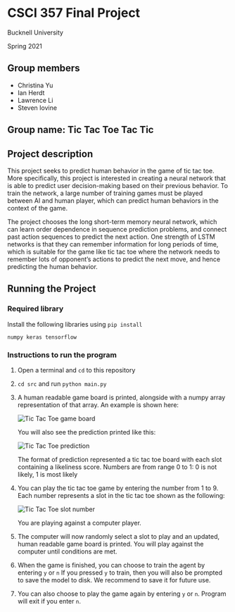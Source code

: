 # CSCI 357 Final Project

Bucknell University

Spring 2021

## Group members
* Christina Yu
* Ian Herdt
* Lawrence Li
* Steven Iovine

## Group name: Tic Tac Toe Tac Tic

## Project description

This project seeks to predict human behavior in the game of tic tac toe. 
More specifically, this project is interested in creating a neural network that is able to predict user decision-making based on their previous behavior. 
To train the network, a large number of training games must be played between AI and human player, which can predict human behaviors in the context of the game.

The project chooses the long short-term memory neural network, which can learn order dependence in sequence prediction problems, 
and connect past action sequences to predict the next action. 
One strength of LSTM networks is that they can remember information for long periods of time, 
which is suitable for the game like tic tac toe where the network needs to remember lots of opponent’s actions to predict the next move, 
and hence predicting the human behavior. 

## Running the Project

### Required library

Install the following libraries using ```pip install```

```numpy keras tensorflow```

### Instructions to run the program

1. Open a terminal and ```cd``` to this repository
2. ```cd src``` and run ```python main.py``` 
3. A human readable game board is printed, alongside with a numpy array representation of that array.
   An example is shown here:

   ![Tic Tac Toe game board](docs/img/representation.png)
   
   You will also see the prediction printed like this:
   
   ![Tic Tac Toe prediction](docs/img/prediction.png)
   
   The format of prediction represented a tic tac toe board with each slot containing a likeliness score.
   Numbers are from range 0 to 1: 0 is not likely, 1 is most likely
   
4. You can play the tic tac toe game by entering the number from 1 to 9. 
   Each number represents a slot in the tic tac toe shown as the following:

   ![Tic Tac Toe slot number](docs/img/slotnumber.png)
   
   You are playing against a computer player.
   
5. The computer will now randomly select a slot to play and an updated, human readable game board is printed.
   You will play against the computer until conditions are met. 
6. When the game is finished, you can choose to train the agent by entering ```y``` or ```n```
   If you pressed ```y``` to train, then you will also be prompted to save the model to disk. We recommend to save it for future use.
7. You can also choose to play the game again by entering ```y``` or ```n```. Program will exit if you enter ```n```.

